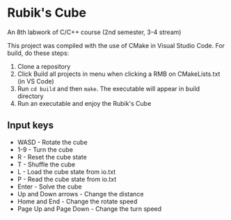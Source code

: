 # Rubik's Cube
An 8th labwork of C/C++ course (2nd semester, 3-4 stream)

This project was compiled with the use of CMake in Visual Studio Code. For build, do these steps:
1. Clone a repository
2. Click Build all projects in menu when clicking a RMB on CMakeLists.txt (in VS Code)
3. Run `cd build` and then `make`. The executable will appear in build directory
4. Run an executable and enjoy the Rubik's Cube

## Input keys
- WASD - Rotate the cube
- 1-9 - Turn the cube
- R - Reset the cube state
- T - Shuffle the cube
- L - Load the cube state from io.txt
- P - Read the cube state from io.txt
- Enter - Solve the cube
- Up and Down arrows - Change the distance
- Home and End - Change the rotate speed
- Page Up and Page Down - Change the turn speed
